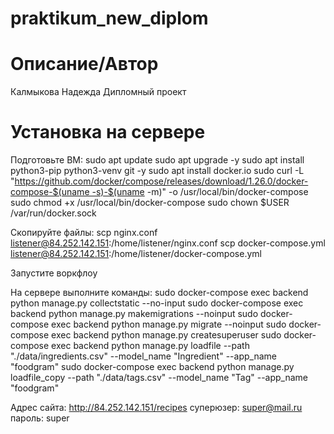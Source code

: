 # praktikum_new_diplom

# Описание/Автор
Калмыкова Надежда
Дипломный проект


# Установка на сервере
Подготовьте ВМ:
sudo apt update
sudo apt upgrade -y
sudo apt install python3-pip python3-venv git -y
sudo apt install docker.io 
sudo curl -L "https://github.com/docker/compose/releases/download/1.26.0/docker-compose-$(uname -s)-$(uname -m)" -o /usr/local/bin/docker-compose
sudo chmod +x /usr/local/bin/docker-compose
sudo chown $USER /var/run/docker.sock

Скопируйте файлы:
scp nginx.conf listener@84.252.142.151:/home/listener/nginx.conf 
scp docker-compose.yml listener@84.252.142.151:/home/listener/docker-compose.yml

Запустите воркфлоу

На сервере выполните команды:
sudo docker-compose exec backend python manage.py collectstatic --no-input
sudo docker-compose exec backend python manage.py makemigrations --noinput
sudo docker-compose exec backend python manage.py migrate --noinput
sudo docker-compose exec backend python manage.py createsuperuser
sudo docker-compose exec backend python manage.py loadfile --path "./data/ingredients.csv" --model_name "Ingredient" --app_name "foodgram"
sudo docker-compose exec backend python manage.py loadfile_copy --path "./data/tags.csv" --model_name "Tag" --app_name "foodgram"

Адрес сайта:
http://84.252.142.151/recipes
суперюзер:
super@mail.ru
пароль:
super

